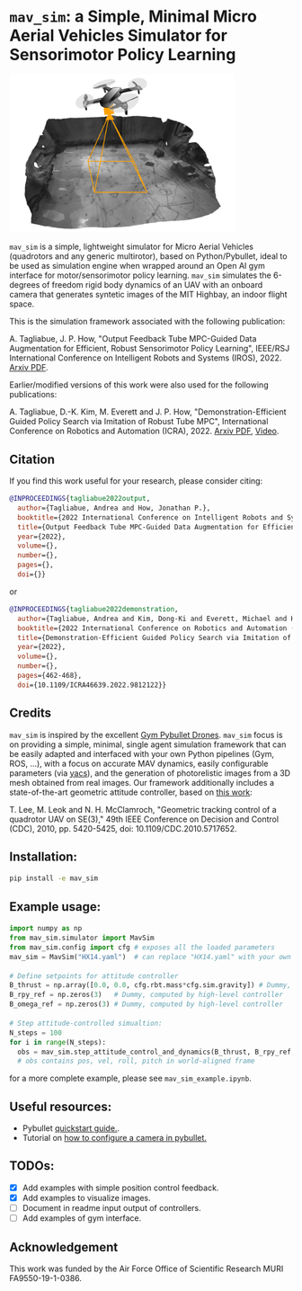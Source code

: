 # `mav_sim`: a Simple, Minimal Micro Aerial Vehicles Simulator for Sensorimotor Policy Learning
<img src="figs/mav_sim_cover_image.png" width="400" alt="Quadcopter artwork: Chiara Tagliabue" class="center">

`mav_sim` is a simple, lightweight simulator for Micro Aerial Vehicles (quadrotors and any generic multirotor), based on Python/Pybullet, ideal to be used as simulation engine when wrapped around an Open AI gym interface for motor/sensorimotor policy learning. 
`mav_sim` simulates the 6-degrees of freedom rigid body dynamics of an UAV with an onboard camera that generates syntetic images of the MIT Highbay, an indoor flight space. 


This is the simulation framework associated with the following publication: 

A. Tagliabue, J. P. How, "Output Feedback Tube MPC-Guided Data Augmentation for Efficient, Robust Sensorimotor Policy Learning", IEEE/RSJ International Conference on Intelligent Robots and Systems (IROS), 2022. [Arxiv PDF](https://arxiv.org/pdf/2210.10127.pdf).

Earlier/modified versions of this work were also used for the following publications: 

A. Tagliabue, D.-K. Kim, M. Everett and J. P. How, "Demonstration-Efficient Guided Policy Search via Imitation of Robust Tube MPC",  International Conference on Robotics and Automation (ICRA), 2022. [Arxiv PDF](https://arxiv.org/pdf/2109.09910.pdf), [Video](https://www.youtube.com/watch?v=28zQFktJIqg).

## Citation
If you find this work useful for your research, please consider citing: 

```bibtex
@INPROCEEDINGS{tagliabue2022output,
  author={Tagliabue, Andrea and How, Jonathan P.},
  booktitle={2022 International Conference on Intelligent Robots and Systems (IROS)}, 
  title={Output Feedback Tube MPC-Guided Data Augmentation for Efficient, Robust Sensorimotor Policy Learning}, 
  year={2022},
  volume={},
  number={},
  pages={},
  doi={}}
```

or

```bibtex
@INPROCEEDINGS{tagliabue2022demonstration,
  author={Tagliabue, Andrea and Kim, Dong-Ki and Everett, Michael and How, Jonathan P.},
  booktitle={2022 International Conference on Robotics and Automation (ICRA)}, 
  title={Demonstration-Efficient Guided Policy Search via Imitation of Robust Tube MPC}, 
  year={2022},
  volume={},
  number={},
  pages={462-468},
  doi={10.1109/ICRA46639.2022.9812122}}
```

## Credits
`mav_sim` is inspired by the excellent [Gym Pybullet Drones](https://github.com/utiasDSL/gym-pybullet-drones). 
`mav_sim` focus is on providing a simple, minimal, single agent simulation framework that can be easily adapted and interfaced with your own Python pipelines (Gym, ROS, ...), with a focus on accurate MAV dynamics, easily configurable parameters (via [yacs](https://github.com/rbgirshick/yacs)), and the generation of photorelistic images from a 3D mesh obtained from real images. 
Our framework additionally includes a state-of-the-art geometric attitude controller, based on [this work](https://ieeexplore.ieee.org/stamp/stamp.jsp?tp=&arnumber=5717652):

T. Lee, M. Leok and N. H. McClamroch, "Geometric tracking control of a quadrotor UAV on SE(3)," 49th IEEE Conference on Decision and Control (CDC), 2010, pp. 5420-5425, doi: 10.1109/CDC.2010.5717652.

## Installation: 
```sh
pip install -e mav_sim
```

## Example usage: 
```python
import numpy as np
from mav_sim.simulator import MavSim
from mav_sim.config import cfg # exposes all the loaded parameters
mav_sim = MavSim("HX14.yaml")  # can replace "HX14.yaml" with your own custom UAV & simulation parameters.

# Define setpoints for attitude controller
B_thrust = np.array([0.0, 0.0, cfg.rbt.mass*cfg.sim.gravity]) # Dummy, computed by high-level controller
B_rpy_ref = np.zeros(3)   # Dummy, computed by high-level controller
B_omega_ref = np.zeros(3) # Dummy, computed by high-level controller

# Step attitude-controlled simualtion: 
N_steps = 100
for i in range(N_steps):
  obs = mav_sim.step_attitude_control_and_dynamics(B_thrust, B_rpy_ref, B_omega_ref) 
  # obs contains pos, vel, roll, pitch in world-aligned frame

```
for a more complete example, please see `mav_sim_example.ipynb`. 

## Useful resources: 
- Pybullet [quickstart guide.](https://docs.google.com/document/d/10sXEhzFRSnvFcl3XxNGhnD4N2SedqwdAvK3dsihxVUA/edit#heading=h.2ye70wns7io3).
- Tutorial on [how to configure a camera in pybullet.](https://towardsdatascience.com/simulate-images-for-ml-in-pybullet-the-quick-easy-way-859035b2c9dd)

## TODOs:
- [x] Add examples with simple position control feedback.
- [x] Add examples to visualize images. 
- [ ] Document in readme input output of controllers. 
- [ ] Add examples of gym interface. 

## Acknowledgement
This work was funded by the Air Force Office of Scientific Research MURI FA9550-19-1-0386. 